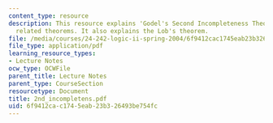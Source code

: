 ```yaml
---
content_type: resource
description: This resource explains 'Godel's Second Incompleteness Theorem'with it's
  related theorems. It also explains the Lob's theorem.
file: /media/courses/24-242-logic-ii-spring-2004/6f9412cac1745eab23b326493be754fc_2nd_incompletens.pdf
file_type: application/pdf
learning_resource_types:
- Lecture Notes
ocw_type: OCWFile
parent_title: Lecture Notes
parent_type: CourseSection
resourcetype: Document
title: 2nd_incompletens.pdf
uid: 6f9412ca-c174-5eab-23b3-26493be754fc
---
```

